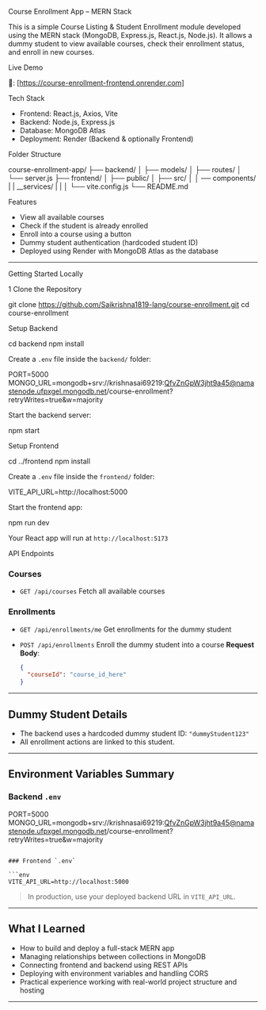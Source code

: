 
Course Enrollment App – MERN Stack

This is a simple Course Listing & Student Enrollment module developed using the MERN stack (MongoDB, Express.js, React.js, Node.js).
It allows a dummy student to view available courses, check their enrollment status, and enroll in new courses.



 Live Demo

 🔗: [https://course-enrollment-frontend.onrender.com]




Tech Stack

- Frontend: React.js, Axios, Vite
- Backend: Node.js, Express.js
- Database: MongoDB Atlas
- Deployment: Render (Backend & optionally Frontend)



 Folder Structure



course-enrollment-app/
├── backend/
│   ├── models/
│   ├── routes/
│   └── server.js
├── frontend/
│   ├── public/
│   ├── src/
│   │   ── components/
|   |   __services/
|   |
│   └── vite.config.js
└── README.md





 Features

-  View all available courses
-  Check if the student is already enrolled
-  Enroll into a course using a button
-  Dummy student authentication (hardcoded student ID)
-  Deployed using Render with MongoDB Atlas as the database

---

 Getting Started Locally

1️ Clone the Repository


git clone  https://github.com/Saikrishna1819-lang/course-enrollment.git
cd course-enrollment




 Setup Backend

cd backend
npm install


Create a `.env` file inside the `backend/` folder:


PORT=5000
MONGO_URL=mongodb+srv://krishnasai69219:QfvZnGpW3jht9a45@namastenode.ufpxgel.mongodb.net/course-enrollment?retryWrites=true&w=majority



Start the backend server:


npm start



Setup Frontend


cd ../frontend
npm install


Create a `.env` file inside the `frontend/` folder:

VITE_API_URL=http://localhost:5000


Start the frontend app:


npm run dev

Your React app will run at `http://localhost:5173`



 API Endpoints

### Courses

* `GET /api/courses`
  Fetch all available courses

### Enrollments

* `GET /api/enrollments/me`
  Get enrollments for the dummy student

* `POST /api/enrollments`
  Enroll the dummy student into a course
  **Request Body**:

  ```json
  {
    "courseId": "course_id_here"
  }
  ```

---

##  Dummy Student Details

* The backend uses a hardcoded dummy student ID:
  `"dummyStudent123"`
* All enrollment actions are linked to this student.

---

##  Environment Variables Summary

### Backend `.env`


PORT=5000
MONGO_URL=mongodb+srv://krishnasai69219:QfvZnGpW3jht9a45@namastenode.ufpxgel.mongodb.net/course-enrollment?retryWrites=true&w=majority

```

### Frontend `.env`

```env
VITE_API_URL=http://localhost:5000
```

> In production, use your deployed backend URL in `VITE_API_URL`.

---

##  What I Learned

* How to build and deploy a full-stack MERN app
* Managing relationships between collections in MongoDB
* Connecting frontend and backend using REST APIs
* Deploying with environment variables and handling CORS
* Practical experience working with real-world project structure and hosting

---




